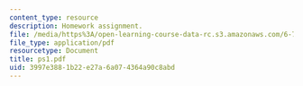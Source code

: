 ```yaml
---
content_type: resource
description: Homework assignment.
file: /media/https%3A/open-learning-course-data-rc.s3.amazonaws.com/6-728-applied-quantum-and-statistical-physics-fall-2006/3997e3881b22e27a6a074364a90c8abd_ps1.pdf
file_type: application/pdf
resourcetype: Document
title: ps1.pdf
uid: 3997e388-1b22-e27a-6a07-4364a90c8abd
---
```

